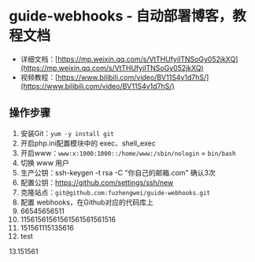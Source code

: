 # guide-webhooks - 自动部署博客，教程文档

- 详细文档：[https://mp.weixin.qq.com/s/VtTHUfyiITNSoGy052jkXQ](https://mp.weixin.qq.com/s/VtTHUfyiITNSoGy052jkXQ)
- 视频教程：[https://www.bilibili.com/video/BV11S4y1d7hS/](https://www.bilibili.com/video/BV11S4y1d7hS/)

## 操作步骤

1. 安装Git：`yum -y install git`
2. 开启php.ini配置模块中的 exec、shell_exec
3. 开启www：`www:x:1000:1000::/home/www:/sbin/nologin` = `bin/bash`
4. 切换 www 用户
5. 生产公钥：ssh-keygen -t rsa -C "你自己的邮箱.com" 确认3次
6. 配置公钥：https://github.com/settings/ssh/new 
7. 克隆站点：`git@github.com:fuzhengwei/guide-webhooks.git`
8. 配置 webhooks，在Github对应的代码库上
9. 66545656511
10. 11561561561561561561561516
11. 151561115135616
12. test

13.151561